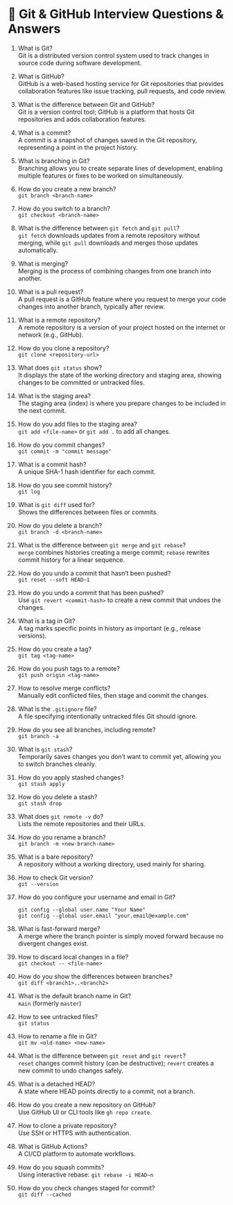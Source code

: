 # 🧪 Git & GitHub Interview Questions & Answers

1. What is Git?  
   Git is a distributed version control system used to track changes in source code during software development.

2. What is GitHub?  
   GitHub is a web-based hosting service for Git repositories that provides collaboration features like issue tracking, pull requests, and code review.

3. What is the difference between Git and GitHub?  
   Git is a version control tool; GitHub is a platform that hosts Git repositories and adds collaboration features.

4. What is a commit?  
   A commit is a snapshot of changes saved in the Git repository, representing a point in the project history.

5. What is branching in Git?  
   Branching allows you to create separate lines of development, enabling multiple features or fixes to be worked on simultaneously.

6. How do you create a new branch?  
   `git branch <branch-name>`

7. How do you switch to a branch?  
   `git checkout <branch-name>`

8. What is the difference between `git fetch` and `git pull`?  
   `git fetch` downloads updates from a remote repository without merging, while `git pull` downloads and merges those updates automatically.

9. What is merging?  
   Merging is the process of combining changes from one branch into another.

10. What is a pull request?  
    A pull request is a GitHub feature where you request to merge your code changes into another branch, typically after review.

11. What is a remote repository?  
    A remote repository is a version of your project hosted on the internet or network (e.g., GitHub).

12. How do you clone a repository?  
    `git clone <repository-url>`

13. What does `git status` show?  
    It displays the state of the working directory and staging area, showing changes to be committed or untracked files.

14. What is the staging area?  
    The staging area (index) is where you prepare changes to be included in the next commit.

15. How do you add files to the staging area?  
    `git add <file-name>` or `git add .` to add all changes.

16. How do you commit changes?  
    `git commit -m "commit message"`

17. What is a commit hash?  
    A unique SHA-1 hash identifier for each commit.

18. How do you see commit history?  
    `git log`

19. What is `git diff` used for?  
    Shows the differences between files or commits.

20. How do you delete a branch?  
    `git branch -d <branch-name>`

21. What is the difference between `git merge` and `git rebase`?  
    `merge` combines histories creating a merge commit; `rebase` rewrites commit history for a linear sequence.

22. How do you undo a commit that hasn’t been pushed?  
    `git reset --soft HEAD~1`

23. How do you undo a commit that has been pushed?  
    Use `git revert <commit-hash>` to create a new commit that undoes the changes.

24. What is a tag in Git?  
    A tag marks specific points in history as important (e.g., release versions).

25. How do you create a tag?  
    `git tag <tag-name>`

26. How do you push tags to a remote?  
    `git push origin <tag-name>`

27. How to resolve merge conflicts?  
    Manually edit conflicted files, then stage and commit the changes.

28. What is the `.gitignore` file?  
    A file specifying intentionally untracked files Git should ignore.

29. How do you see all branches, including remote?  
    `git branch -a`

30. What is `git stash`?  
    Temporarily saves changes you don’t want to commit yet, allowing you to switch branches cleanly.

31. How do you apply stashed changes?  
    `git stash apply`

32. How do you delete a stash?  
    `git stash drop`

33. What does `git remote -v` do?  
    Lists the remote repositories and their URLs.

34. How do you rename a branch?  
    `git branch -m <new-branch-name>`

35. What is a bare repository?  
    A repository without a working directory, used mainly for sharing.

36. How to check Git version?  
    `git --version`

37. How do you configure your username and email in Git?  
    ```
    git config --global user.name "Your Name"
    git config --global user.email "your.email@example.com"
    ```

38. What is fast-forward merge?  
    A merge where the branch pointer is simply moved forward because no divergent changes exist.

39. How to discard local changes in a file?  
    `git checkout -- <file-name>`

40. How do you show the differences between branches?  
    `git diff <branch1>..<branch2>`

41. What is the default branch name in Git?  
    `main` (formerly `master`)

42. How to see untracked files?  
    `git status`

43. How to rename a file in Git?  
    `git mv <old-name> <new-name>`

44. What is the difference between `git reset` and `git revert`?  
    `reset` changes commit history (can be destructive); `revert` creates a new commit to undo changes safely.

45. What is a detached HEAD?  
    A state where HEAD points directly to a commit, not a branch.

46. How do you create a new repository on GitHub?  
    Use GitHub UI or CLI tools like `gh repo create`.

47. How to clone a private repository?  
    Use SSH or HTTPS with authentication.

48. What is GitHub Actions?  
    A CI/CD platform to automate workflows.

49. How do you squash commits?  
    Using interactive rebase: `git rebase -i HEAD~n`

50. How do you check changes staged for commit?  
    `git diff --cached`

